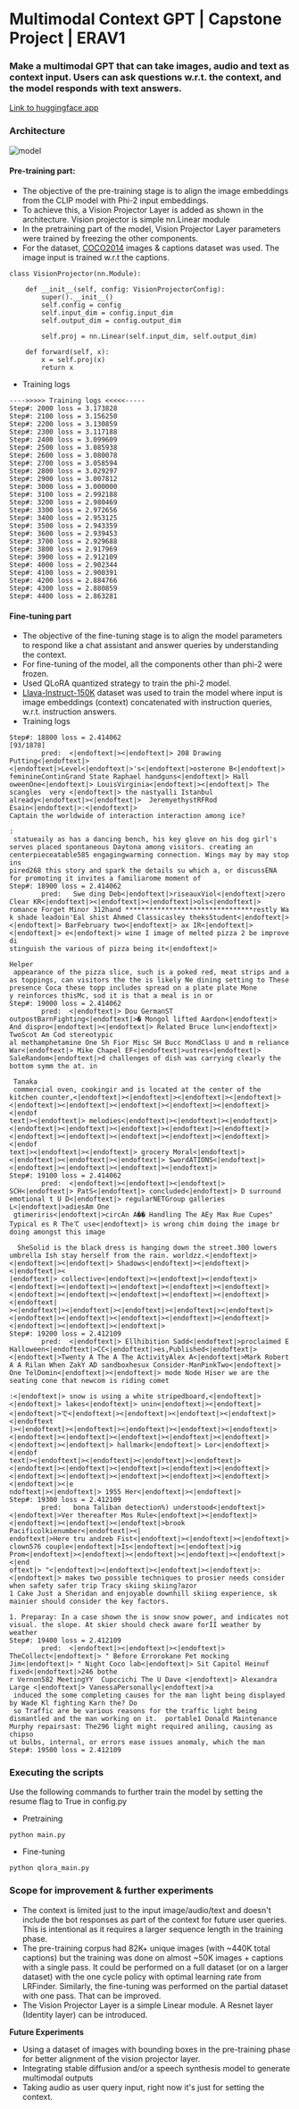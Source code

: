 # Multimodal Context GPT | Capstone Project | ERAV1
### Make a multimodal GPT that can take images, audio and text as context input. Users can ask questions w.r.t. the context, and the model responds with text answers.

[Link to huggingface app](https://huggingface.co/spaces/piyushgrover/MultiModelGPT)



### Architecture

![model](https://github.com/piygr/s16erav1/assets/135162847/b1d373bb-672d-430c-afe4-2650a2b59388)




#### Pre-training part:
- The objective of the pre-training stage is to align the image embeddings from the CLIP model with Phi-2 input embeddings.
- To achieve this, a Vision Projector Layer is added as shown in the architecture. Vision projector is simple nn.Linear module
- In the pretraining part of the model, Vision Projector Layer parameters were trained by freezing the other components.
- For the dataset, [COCO2014](https://www.kaggle.com/datasets/nadaibrahim/coco2014) images & captions dataset was used. The image input is trained w.r.t the captions.
```
class VisionProjector(nn.Module):

    def __init__(self, config: VisionProjectorConfig):
        super().__init__()
        self.config = config
        self.input_dim = config.input_dim
        self.output_dim = config.output_dim

        self.proj = nn.Linear(self.input_dim, self.output_dim)

    def forward(self, x):
        x = self.proj(x)
        return x
``` 
- Training logs
  
```
---->>>>> Training logs <<<<<-----
Step#: 2000 loss = 3.173828
Step#: 2100 loss = 3.156250
Step#: 2200 loss = 3.130859
Step#: 2300 loss = 3.117188
Step#: 2400 loss = 3.099609
Step#: 2500 loss = 3.085938
Step#: 2600 loss = 3.080078
Step#: 2700 loss = 3.058594
Step#: 2800 loss = 3.029297
Step#: 2900 loss = 3.007812
Step#: 3000 loss = 3.000000
Step#: 3100 loss = 2.992188
Step#: 3200 loss = 2.980469
Step#: 3300 loss = 2.972656
Step#: 3400 loss = 2.953125
Step#: 3500 loss = 2.943359
Step#: 3600 loss = 2.939453
Step#: 3700 loss = 2.929688
Step#: 3800 loss = 2.917969
Step#: 3900 loss = 2.912109
Step#: 4000 loss = 2.902344
Step#: 4100 loss = 2.900391
Step#: 4200 loss = 2.884766
Step#: 4300 loss = 2.880859
Step#: 4400 loss = 2.863281

```  

#### Fine-tuning part
- The objective of the fine-tuning stage is to align the model parameters to respond like a chat assistant and answer queries by understanding the context.
- For fine-tuning of the model, all the components other than phi-2 were frozen.
- Used QLoRA quantized strategy to train the phi-2 model.
- [Llava-Instruct-150K](https://huggingface.co/datasets/liuhaotian/LLaVA-Instruct-150K ) dataset was used to train the model where input is image embeddings (context) concatenated with instruction queries, w.r.t. instruction answers.
- Training logs
```
Step#: 18800 loss = 2.414062                                                                                                                                                                       [93/1878]
        pred:  <|endoftext|><|endoftext|> 208 Drawing Putting<|endoftext|><|endoftext|>Level<|endoftext|>'s<|endoftext|>osterone B<|endoftext|> feminineContinGrand State Raphael handguns<|endoftext|> Hall
oweenOne<|endoftext|> LouisVirginia<|endoftext|><|endoftext|> The scangles  very <|endoftext|> the nastyalli Istanbul already<|endoftext|><|endoftext|>  JeremyethystRFRod Esain<|endoftext|>:<|endoftext|> 
Captain the worldwide of interaction interaction among ice?                                                                                                                                                 
                                                                                                                                                                                                            
:                                                                                                                                                                                                           
 statueaily as has a dancing bench, his key glove on his dog girl's serves placed spontaneous Daytona among visitors. creating an centerpieceatable585 engagingwarming connection. Wings may by may stop ins
pired268 this story and spark the details su which a, or discussENA for promoting it invites a familiarome moment of                                                                                        
Step#: 18900 loss = 2.414062                                                                                                                                                                                
        pred:   Swe ding Deb<|endoftext|>riseauxViol<|endoftext|>zero Clear KR<|endoftext|><|endoftext|><|endoftext|>ols<|endoftext|> romance Forget Minor 312hand ********************************restly Wa
k shade leadoin'Eal shist Ahmed Classicasley theksStudent<|endoftext|><|endoftext|> BarFebruary two<|endoftext|> ax IR<|endoftext|><|endoftext|> e<|endoftext|> wine I image of melted pizza 2 be improve di
stinguish the various of pizza being it<|endoftext|>                                                                                                                                                        
                                                                                                                                                                                                            
Helper                                                                                                                                                                                                      
 appearance of the pizza slice, such is a poked red, meat strips and a as toppings, can visitors the the is likely Ne dining setting to These presence Coca these topp includes spread on a plate plate Mone
y reinforces thisMc, sod it is that a meal is in or                                                                                                                                                         
Step#: 19000 loss = 2.414062                                                                                                                                                                                
        pred:  <|endoftext|> Dou GermanST outpostBarnFighting<|endoftext|>� Mongol lifted Aardon<|endoftext|> And dispro<|endoftext|><|endoftext|> Related Bruce lun<|endoftext|> TwoScot Am Cod stereotypic
al methamphetamine One Sh Fior Misc SH Bucc MondClass U and m reliance War<|endoftext|> Mike Chapel EF<|endoftext|>ustres<|endoftext|> SaleRandom<|endoftext|>d challenges of dish was carrying clearly the 
bottom symm the at. in                                                                                                                                                                                      
                                                                                                                                                                                                            
 Tanaka                                                                                                                                                                                                     
 commercial oven, cookingir and is located at the center of the kitchen counter,<|endoftext|><|endoftext|><|endoftext|><|endoftext|><|endoftext|><|endoftext|><|endoftext|><|endoftext|><|endoftext|><|endof
text|><|endoftext|> melodies<|endoftext|><|endoftext|><|endoftext|><|endoftext|><|endoftext|><|endoftext|><|endoftext|><|endoftext|><|endoftext|><|endoftext|><|endoftext|><|endoftext|><|endoftext|><|endof
text|><|endoftext|><|endoftext|> grocery Moral<|endoftext|><|endoftext|><|endoftext|><|endoftext|> SwordATIONS<|endoftext|><|endoftext|><|endoftext|><|endoftext|><|endoftext|>                             
Step#: 19100 loss = 2.414062                                                                                                                                                                                
        pred:  <|endoftext|><|endoftext|><|endoftext|> SCH<|endoftext|> PatS<|endoftext|> concluded<|endoftext|> D surround emotional t U D<|endoftext|> regularNETGroup galleries L<|endoftext|>adiesAm One
 gtimeriris<|endoftext|>circAn A�� Handling The AEy Max Rue Cupes" Typical es R Theて use<|endoftext|> is wrong chim doing the image br doing amongst this image                                            
                                                                                                                                                                                                            
  SheSolid is the black dress is hanging down the street.300 lowers umbrella Ish stay herself from the rain. worldzz.<|endoftext|><|endoftext|><|endoftext|> Shadows<|endoftext|><|endoftext|><|endoftext|><
|endoftext|> collective<|endoftext|><|endoftext|><|endoftext|><|endoftext|><|endoftext|><|endoftext|><|endoftext|><|endoftext|><|endoftext|><|endoftext|><|endoftext|><|endoftext|><|endoftext|><|endoftext|
><|endoftext|><|endoftext|><|endoftext|><|endoftext|><|endoftext|><|endoftext|><|endoftext|><|endoftext|><|endoftext|><|endoftext|><|endoftext|><|endoftext|><|endoftext|>                                  
Step#: 19200 loss = 2.412109                                                                                                                                                                                
        pred:  <|endoftext|> Ellhibition Sadd<|endoftext|>proclaimed E Halloween<|endoftext|>CC<|endoftext|>es,Published<|endoftext|><|endoftext|>Twenty A The A The ActivityAlex A<|endoftext|>Mark Robert 
A A Rilan When ZakY AD sandboxhesux Consider-ManPinkTwo<|endoftext|> One TelDomin<|endoftext|><|endoftext|> mode Node Hiser we are the seating cone that newcom is riding comet                             
                                                                                                                                                                                                            
:<|endoftext|> snow is using a white stripedboard,<|endoftext|><|endoftext|> lakes<|endoftext|> unin<|endoftext|><|endoftext|><|endoftext|>で<|endoftext|><|endoftext|><|endoftext|><|endoftext|><|endoftext
|><|endoftext|><|endoftext|><|endoftext|><|endoftext|><|endoftext|><|endoftext|><|endoftext|><|endoftext|><|endoftext|><|endoftext|><|endoftext|><|endoftext|> hallmark<|endoftext|> Lor<|endoftext|><|endof
text|><|endoftext|><|endoftext|><|endoftext|><|endoftext|><|endoftext|><|endoftext|><|endoftext|><|endoftext|><|endoftext|><|endoftext|><|endoftext|><|endoftext|><|endoftext|><|endoftext|><|endoftext|><|e
ndoftext|><|endoftext|> 1955 Her<|endoftext|><|endoftext|>
Step#: 19300 loss = 2.412109
        pred:   bona Taliban detection%) understood<|endoftext|><|endoftext|>Ver thereafter Mos Rule<|endoftext|><|endoftext|><|endoftext|><|endoftext|><|endoftext|>brook Pacificolkienumber<|endoftext|><|
endoftext|>Here tru andzeb Fist<|endoftext|><|endoftext|><|endoftext|> clown576 couple<|endoftext|>Is<|endoftext|><|endoftext|>ig Prom<|endoftext|><|endoftext|><|endoftext|><|endoftext|><|endoftext|><|end
oftext|> "<|endoftext|><|endoftext|><|endoftext|><|endoftext|>:<|endoftext|> makes two possible techniques to prosier needs consider when safety safer trip Tracy skiing skiing?azor
1 Cake Just a Sheridan and enjoyable downhill skiing experience, sk mainier should consider the key factors.

1. Preparay: In a case shown the is snow snow power, and indicates not visual. the slope. At skier should check aware forÍÍ weather by weather
Step#: 19400 loss = 2.412109
        pred:  <|endoftext|><|endoftext|><|endoftext|> TheCollect<|endoftext|> " Before Errorokane Pet mocking Jim<|endoftext|> " Night Coco lab<|endoftext|> Sit Capitol Heinuf fixed<|endoftext|>246 bothe
r Vernon582 MeetingYY  Cupccichi The U Dave <|endoftext|> Alexandra Large <|endoftext|> VanessaPersonally<|endoftext|>a
 induced the some completing causes for the man light being displayed by Wade Kl fighting Karn the? Do 
 so Traffic are be various reasons for the traffic light being dismantled and the man working on it.  portable1 Donald Maintenance Murphy repairsast: The296 light might required aniling, causing as chipso
ut bulbs, internal, or errors ease issues anomaly, which the man
Step#: 19500 loss = 2.412109

```

### Executing the scripts
Use the following commands to further train the model by setting the resume flag to True in config.py
- Pretraining
```
python main.py
```

- Fine-tuning
```
python qlora_main.py
```

### Scope for improvement & further experiments
- The context is limited just to the input image/audio/text and doesn't include the bot responses as part of the context for future user queries. This is intentional as it requires a larger sequence length in the training phase.
- The pre-training corpus had 82K+ unique images (with ~440K total captions) but the training was done on almost ~50K images + captions with a single pass. It could be performed on a full dataset (or on a larger dataset) with the one cycle policy with optimal learning rate from LRFinder. Similarly, the fine-tuning was performed on the partial dataset with one pass. That can be improved.
- The Vision Projector Layer is a simple Linear module. A Resnet layer (Identity layer) can be introduced.

__Future Experiments__
- Using a dataset of images with bounding boxes in the pre-training phase for better alignment of the vision projector layer.
- Integrating stable diffusion and/or a speech synthesis model to generate multimodal outputs
- Taking audio as user query input, right now it's just for setting the context.

 
